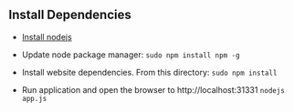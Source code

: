 
## Install Dependencies

+ [Install nodejs](https://nodejs.org/en/download/package-manager/)

+ Update node package manager:
`sudo npm install npm -g`

+ Install website dependencies. From this directory:
`sudo npm install`

+ Run application and open the browser to http://localhost:31331
`nodejs app.js`

